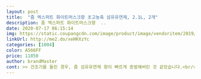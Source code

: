 ```yaml
---
layout: post 
title:  "줌 엑스퍼트 화이트머스크향 초고농축 섬유유연제, 2.1L, 2개" 
description: 줌 엑스퍼트 화이트머스크향  ..
date: 2020-07-17 06:15:14 
img: https://static.coupangcdn.com/image/product/image/vendoritem/2019/04/22/4397066814/c43152ec-bc36-465f-b4f4-ca10034b99c7.jpg 
linkUrl: http://me2.do/xeHKXzYc 
categories: [1004] 
color: A566FF 
price: 11850 
author: brandMaster 
cont: >> 건조기를 돌린 경우, 줌 섬유유연제 향이 빠르게 증발해버린 것 같았습니다.<br/> 향이 인지가 되긴하지만 미약했습니다.<br/><br/>>> 빨래 직후, 파우더리한 향이 은은하게 잘 퍼집니다.<br/> 생각했던 것보다도 인위적으로 톡톡 튀는 향없이 무난합니다.<br/><br/>>> 자연 건조한 경우, 향이 확 퍼지면서 지속력이 좋았습니다.<br/> 다 마르고 옷을 입을 때 향이 부드럽게 퍼져서 기분이 좋더군요.<br/> 역시.<br/><br/>>> 점도가 없어서 사용 시 원하는 양만 딱 덜어내기 편합니다.<br/><br/>(다우니 한 번 쓰면 다른 섬유유연제 절대 못쓰겠네요ㅜㅜㅋㅋㅋㅋㅋㅋㅋ)<br/>향은 진짜 코바코 인거 같아요<br/><br/> - 불투명하고 흰 섬유유연제는 묽은 편입니다.<br/><br/><br/> - 빨래를 한 다음 건조기를 돌린 것과 그냥 자연스럽게 말린 경우 차이가 조금 있었습니다.<br/> 개인적인 느낌이니 참고해주세요.<br/><br/><br/> - 섬유유연제 바디 가운데가 움푹 들어가 있는데, 손이 작든 크든 편하게 잡을 수 있는 점이 마음에 듭니다.<br/> 그립감이 생각보다 나쁘지 않더군요.<br/><br/><br/> - 옷감도 보풀없이 부드럽게 빨래가 잘 되었더군요.<br/><br/><br/> - 제품에 씌여있는 권장 사용량만큼 넣어 사용했습니다(15 ml).<br/><br/><br/> - 파우더향에 가까워서 호불호가 크게 갈리지않을 것 같습니다만, 섬유유연제 자체 냄새만으로 크게 좋다는 생각은 들지 않았습니다.<br/> 평균정도랄까요.<br/><br/>1.<br/> 사용하기 전, 제품 특징<br/>2.<br/> 사용감<br/>3.<br/> 향 지속력<br/> 
---
```

 